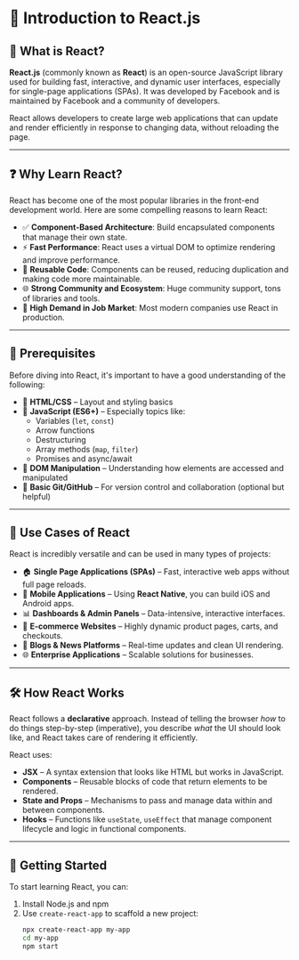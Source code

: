 <h1 class="Page_topic">📘 Introduction to React.js</h1>

## 🌟 What is React?

**React.js** (commonly known as **React**) is an open-source JavaScript library used for building fast, interactive, and dynamic user interfaces, especially for single-page applications (SPAs). It was developed by Facebook and is maintained by Facebook and a community of developers.

React allows developers to create large web applications that can update and render efficiently in response to changing data, without reloading the page.

---

## ❓ Why Learn React?

React has become one of the most popular libraries in the front-end development world. Here are some compelling reasons to learn React:

- ✅ **Component-Based Architecture**: Build encapsulated components that manage their own state.
- ⚡ **Fast Performance**: React uses a virtual DOM to optimize rendering and improve performance.
- 🔁 **Reusable Code**: Components can be reused, reducing duplication and making code more maintainable.
- 🌐 **Strong Community and Ecosystem**: Huge community support, tons of libraries and tools.
- 💼 **High Demand in Job Market**: Most modern companies use React in production.

---

## 🧠 Prerequisites

Before diving into React, it's important to have a good understanding of the following:

- 🔹 **HTML/CSS** – Layout and styling basics
- 🔹 **JavaScript (ES6+)** – Especially topics like:
  - Variables (`let`, `const`)
  - Arrow functions
  - Destructuring
  - Array methods (`map`, `filter`)
  - Promises and async/await
- 🔹 **DOM Manipulation** – Understanding how elements are accessed and manipulated
- 🔹 **Basic Git/GitHub** – For version control and collaboration (optional but helpful)

---

## 🧰 Use Cases of React

React is incredibly versatile and can be used in many types of projects:

- 🏠 **Single Page Applications (SPAs)** – Fast, interactive web apps without full page reloads.
- 📱 **Mobile Applications** – Using **React Native**, you can build iOS and Android apps.
- 📊 **Dashboards & Admin Panels** – Data-intensive, interactive interfaces.
- 🛒 **E-commerce Websites** – Highly dynamic product pages, carts, and checkouts.
- 📰 **Blogs & News Platforms** – Real-time updates and clean UI rendering.
- 🌐 **Enterprise Applications** – Scalable solutions for businesses.

---

## 🛠️ How React Works

React follows a **declarative** approach. Instead of telling the browser *how* to do things step-by-step (imperative), you describe *what* the UI should look like, and React takes care of rendering it efficiently.

React uses:

- **JSX** – A syntax extension that looks like HTML but works in JavaScript.
- **Components** – Reusable blocks of code that return elements to be rendered.
- **State and Props** – Mechanisms to pass and manage data within and between components.
- **Hooks** – Functions like `useState`, `useEffect` that manage component lifecycle and logic in functional components.

---

## 🚀 Getting Started

To start learning React, you can:

1. Install Node.js and npm
2. Use `create-react-app` to scaffold a new project:
   ```bash
   npx create-react-app my-app
   cd my-app
   npm start

